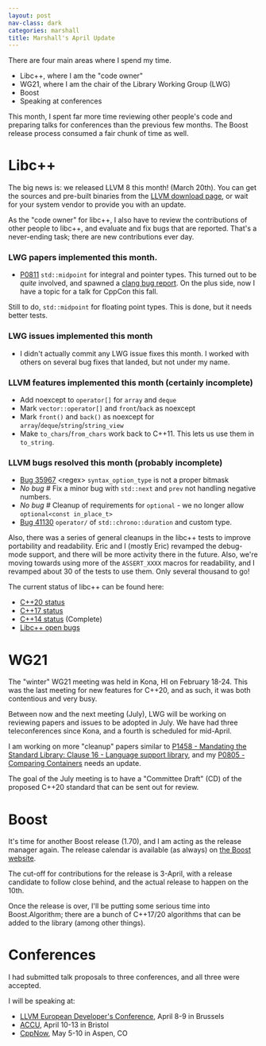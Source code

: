 ```yaml
---
layout: post
nav-class: dark
categories: marshall
title: Marshall's April Update
---
```


There are four main areas where I spend my time.

* Libc++, where I am the "code owner"
* WG21, where I am the chair of the Library Working Group (LWG)
* Boost
* Speaking at conferences

This month, I spent far more time reviewing other people's code and preparing talks for conferences than the previous few months. The Boost release process consumed a fair chunk of time as well.

# Libc++

The big news is: we released LLVM 8 this month! (March 20th). You can get the sources and pre-built binaries from the [LLVM download page](http://releases.llvm.org/download.html#8.0.0), or wait for your system vendor to provide you with an update. 

As the "code owner" for libc++, I also have to review the contributions of other people to libc++, and evaluate and fix bugs that are reported. That's a never-ending task; there are new contributions ever day.

### LWG papers implemented this month.

* [P0811](https://wg21.link/P0811) `std::midpoint` for integral and pointer types. This turned out to be *quite* involved, and spawned a [clang bug report](https://bugs.llvm.org/show_bug.cgi?id=40965). On the plus side, now I have a topic for a talk for CppCon this fall.

Still to do, `std::midpoint` for floating point types. This is done, but it needs better tests.

### LWG issues implemented this month

* I didn't actually commit any LWG issue fixes this month. I worked with others on several bug fixes that landed, but not under my name.

### LLVM features implemented this month (certainly incomplete)

* Add noexcept to `operator[]` for `array` and `deque`
* Mark `vector::operator[]` and `front`/`back` as noexcept
* Mark `front()` and `back()` as noexcept for `array`/`deque`/`string`/`string_view`
* Make `to_chars`/`from_chars` work back to C++11. This lets us use them in `to_string`.


### LLVM bugs resolved this month (probably incomplete)

* [Bug 35967](https://llvm.org/35967) &lt;regex&gt; `syntax_option_type` is not a proper bitmask
* _No bug #_ Fix a minor bug with `std::next` and `prev` not handling negative numbers.
* _No bug #_ Cleanup of requirements for `optional` - we no longer allow `optional<const in_place_t>`
* [Bug 41130](https://llvm.org/41130) `operator/` of `std::chrono::duration` and custom type.

Also, there was a series of general cleanups in the libc++ tests to improve portability and readability. Eric and I (mostly Eric) revamped the debug-mode support, and there will be more activity there in the future. Also, we're moving towards using more of the `ASSERT_XXXX` macros for readability, and I revamped about 30 of the tests to use them. Only several thousand to go!


The current status of libc++ can be found here:
* [C++20 status](https://libcxx.llvm.org/cxx2a_status.html)
* [C++17 status](https://libcxx.llvm.org/cxx1z_status.html)
* [C++14 status](https://libcxx.llvm.org/cxx1y_status.html) (Complete)
* [Libc++ open bugs](https://bugs.llvm.org/buglist.cgi?bug_status=__open__&product=libc%2B%2B)



# WG21

The "winter" WG21 meeting was held in Kona, HI on February 18-24. This was the last meeting for new features for C++20, and as such, it was both contentious and very busy.

Between now and the next meeting (July), LWG will be working on reviewing papers and issues to be adopted in July. We have had three teleconferences since Kona, and a fourth is scheduled for mid-April.

I am working on more "cleanup" papers similar to [P1458 - Mandating the Standard Library: Clause 16 - Language support library](https://wg21.link/P1458), and my [P0805 - Comparing Containers](https://wg21.link/P0805) needs an update.

The goal of the July meeting is to have a "Committee Draft" (CD) of the proposed C++20 standard that can be sent out for review. 


# Boost

It's time for another Boost release (1.70), and I am acting as the release manager again. The release calendar is available (as always) on [the Boost website](https://www.boost.org/development). 

The cut-off for contributions for the release is 3-April, with a release candidate to follow close behind, and the actual release to happen on the 10th.

Once the release is over, I'll be putting some serious time into Boost.Algorithm; there are a bunch of C++17/20 algorithms that can be added to the library (among other things).

# Conferences

I had submitted talk proposals to three conferences, and all three were accepted. 

I will be speaking at:

* [LLVM European Developer's Conference](https://llvm.org/devmtg/2019-04), April 8-9 in Brussels
* [ACCU](https://conference.accu.org), April 10-13 in Bristol
* [CppNow](http://www.cppnow.org), May 5-10 in Aspen, CO

